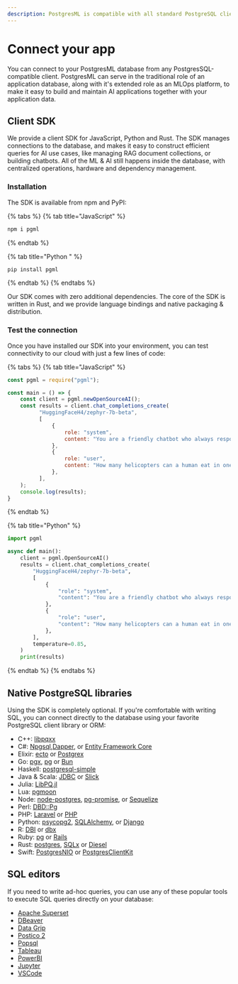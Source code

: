 ```yaml
---
description: PostgresML is compatible with all standard PostgreSQL clients
---
```


# Connect your app

You can connect to your PostgresML database from any PostgresSQL-compatible client. PostgresML can serve in the traditional role of an application database, along with it's extended role as an MLOps platform, to make it easy to build and maintain AI applications together with your application data.

## Client SDK

We provide a client SDK for JavaScript, Python and Rust. The SDK manages connections to the database, and makes it easy to construct efficient queries for AI use cases, like managing RAG document collections, or building chatbots. All of the ML & AI still happens inside the database, with centralized operations, hardware and dependency management.

### Installation

The SDK is available from npm and PyPI:

{% tabs %}
{% tab title="JavaScript" %}
```bash
npm i pgml
```
{% endtab %}

{% tab title="Python " %}
```bash
pip install pgml
```
{% endtab %}
{% endtabs %}

Our SDK comes with zero additional dependencies. The core of the SDK is written in Rust, and we provide language bindings and native packaging & distribution.

### Test the connection

Once you have installed our SDK into your environment, you can test connectivity to our cloud with just a few lines of code:

{% tabs %}
{% tab title="JavaScript" %}
```javascript
const pgml = require("pgml");

const main = () => {
    const client = pgml.newOpenSourceAI();
    const results = client.chat_completions_create(
          "HuggingFaceH4/zephyr-7b-beta",
          [
              {
                  role: "system",
                  content: "You are a friendly chatbot who always responds in the style of a pirate",
              },
              {
                  role: "user",
                  content: "How many helicopters can a human eat in one sitting?",
              },
          ],
    );
    console.log(results);
}
```
{% endtab %}

{% tab title="Python" %}
```python
import pgml

async def main():
    client = pgml.OpenSourceAI()
    results = client.chat_completions_create(
        "HuggingFaceH4/zephyr-7b-beta",
        [
            {
                "role": "system",
                "content": "You are a friendly chatbot who always responds in the style of a pirate",
            },
            {
                "role": "user",
                "content": "How many helicopters can a human eat in one sitting?",
            },
        ],
        temperature=0.85,
    )
    print(results)
```
{% endtab %}
{% endtabs %}

## Native PostgreSQL libraries

Using the SDK is completely optional. If you're comfortable with writing SQL, you can connect directly to the database using your favorite PostgreSQL client library or ORM:

* C++: [libpqxx](https://www.tutorialspoint.com/postgresql/postgresql\_c\_cpp.htm)
* C#: [Npgsql](https://github.com/npgsql/npgsql),[Dapper](https://github.com/DapperLib/Dapper), or [Entity Framework Core](https://github.com/dotnet/efcore)
* Elixir: [ecto](https://github.com/elixir-ecto/ecto) or [Postgrex](https://github.com/elixir-ecto/postgrex)
* Go: [pgx](https://github.com/jackc/pgx), [pg](https://github.com/go-pg/pg) or [Bun](https://github.com/uptrace/bun)
* Haskell: [postgresql-simple](https://hackage.haskell.org/package/postgresql-simple)
* Java & Scala: [JDBC](https://jdbc.postgresql.org/) or [Slick](https://github.com/slick/slick)
* Julia: [LibPQ.jl](https://github.com/iamed2/LibPQ.jl)
* Lua: [pgmoon](https://github.com/leafo/pgmoon)
* Node: [node-postgres](https://github.com/brianc/node-postgres), [pg-promise](https://github.com/vitaly-t/pg-promise), or [Sequelize](https://sequelize.org/)
* Perl: [DBD::Pg](https://github.com/bucardo/dbdpg)
* PHP: [Laravel](https://laravel.com/) or [PHP](https://www.php.net/manual/en/book.pgsql.php)
* Python: [psycopg2](https://github.com/psycopg/psycopg2/), [SQLAlchemy](https://www.sqlalchemy.org/), or [Django](https://www.djangoproject.com/)
* R: [DBI](https://github.com/r-dbi/DBI) or [dbx](https://github.com/ankane/dbx)
* Ruby: [pg](https://github.com/ged/ruby-pg) or [Rails](https://rubyonrails.org/)
* Rust: [postgres](https://crates.io/crates/postgres), [SQLx](https://github.com/launchbadge/sqlx) or [Diesel](https://github.com/diesel-rs/diesel)
* Swift: [PostgresNIO](https://github.com/vapor/postgres-nio) or [PostgresClientKit](https://github.com/codewinsdotcom/PostgresClientKit)

## SQL editors

If you need to write ad-hoc queries, you can use any of these popular tools to execute SQL queries directly on your database:

* [Apache Superset](https://superset.apache.org/)
* [DBeaver](https://dbeaver.io/)
* [Data Grip](https://www.jetbrains.com/datagrip/)
* [Postico 2](https://eggerapps.at/postico2/)
* [Popsql](https://popsql.com/)
* [Tableau](https://www.tableau.com/)
* [PowerBI](https://powerbi.microsoft.com/en-us/)
* [Jupyter](https://jupyter.org/)
* [VSCode](https://code.visualstudio.com/)
